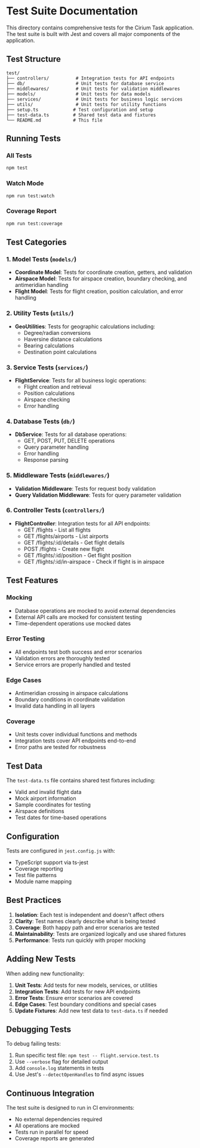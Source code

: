 # Test Suite Documentation

This directory contains comprehensive tests for the Cirium Task application. The test suite is built with Jest and covers all major components of the application.

## Test Structure

```
test/
├── controllers/          # Integration tests for API endpoints
├── db/                   # Unit tests for database service
├── middlewares/          # Unit tests for validation middlewares
├── models/               # Unit tests for data models
├── services/             # Unit tests for business logic services
├── utils/                # Unit tests for utility functions
├── setup.ts             # Test configuration and setup
├── test-data.ts         # Shared test data and fixtures
└── README.md            # This file
```

## Running Tests

### All Tests

```bash
npm test
```

### Watch Mode

```bash
npm run test:watch
```

### Coverage Report

```bash
npm run test:coverage
```

## Test Categories

### 1. Model Tests (`models/`)

- **Coordinate Model**: Tests for coordinate creation, getters, and validation
- **Airspace Model**: Tests for airspace creation, boundary checking, and antimeridian handling
- **Flight Model**: Tests for flight creation, position calculation, and error handling

### 2. Utility Tests (`utils/`)

- **GeoUtilities**: Tests for geographic calculations including:
  - Degree/radian conversions
  - Haversine distance calculations
  - Bearing calculations
  - Destination point calculations

### 3. Service Tests (`services/`)

- **FlightService**: Tests for all business logic operations:
  - Flight creation and retrieval
  - Position calculations
  - Airspace checking
  - Error handling

### 4. Database Tests (`db/`)

- **DbService**: Tests for all database operations:
  - GET, POST, PUT, DELETE operations
  - Query parameter handling
  - Error handling
  - Response parsing

### 5. Middleware Tests (`middlewares/`)

- **Validation Middleware**: Tests for request body validation
- **Query Validation Middleware**: Tests for query parameter validation

### 6. Controller Tests (`controllers/`)

- **FlightController**: Integration tests for all API endpoints:
  - GET /flights - List all flights
  - GET /flights/airports - List airports
  - GET /flights/:id/details - Get flight details
  - POST /flights - Create new flight
  - GET /flights/:id/position - Get flight position
  - GET /flights/:id/in-airspace - Check if flight is in airspace

## Test Features

### Mocking

- Database operations are mocked to avoid external dependencies
- External API calls are mocked for consistent testing
- Time-dependent operations use mocked dates

### Error Testing

- All endpoints test both success and error scenarios
- Validation errors are thoroughly tested
- Service errors are properly handled and tested

### Edge Cases

- Antimeridian crossing in airspace calculations
- Boundary conditions in coordinate validation
- Invalid data handling in all layers

### Coverage

- Unit tests cover individual functions and methods
- Integration tests cover API endpoints end-to-end
- Error paths are tested for robustness

## Test Data

The `test-data.ts` file contains shared test fixtures including:

- Valid and invalid flight data
- Mock airport information
- Sample coordinates for testing
- Airspace definitions
- Test dates for time-based operations

## Configuration

Tests are configured in `jest.config.js` with:

- TypeScript support via ts-jest
- Coverage reporting
- Test file patterns
- Module name mapping

## Best Practices

1. **Isolation**: Each test is independent and doesn't affect others
2. **Clarity**: Test names clearly describe what is being tested
3. **Coverage**: Both happy path and error scenarios are tested
4. **Maintainability**: Tests are organized logically and use shared fixtures
5. **Performance**: Tests run quickly with proper mocking

## Adding New Tests

When adding new functionality:

1. **Unit Tests**: Add tests for new models, services, or utilities
2. **Integration Tests**: Add tests for new API endpoints
3. **Error Tests**: Ensure error scenarios are covered
4. **Edge Cases**: Test boundary conditions and special cases
5. **Update Fixtures**: Add new test data to `test-data.ts` if needed

## Debugging Tests

To debug failing tests:

1. Run specific test file: `npm test -- flight.service.test.ts`
2. Use `--verbose` flag for detailed output
3. Add `console.log` statements in tests
4. Use Jest's `--detectOpenHandles` to find async issues

## Continuous Integration

The test suite is designed to run in CI environments:

- No external dependencies required
- All operations are mocked
- Tests run in parallel for speed
- Coverage reports are generated
